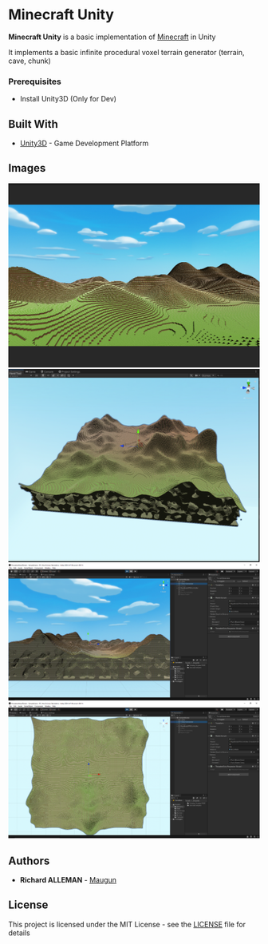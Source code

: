 # Minecraft Unity

**Minecraft Unity** is a basic implementation of [Minecraft](https://en.wikipedia.org/wiki/Minecraft) in Unity

It implements a basic infinite procedural voxel terrain generator (terrain, cave, chunk)

### Prerequisites

- Install Unity3D (Only for Dev)

## Built With

- [Unity3D](https://unity3d.com/) - Game Development Platform

## Images

![Play Mode View](Img/game_mode_view.PNG?raw=true "Play Mode View")
![View](Img/view.PNG?raw=true "View")
![Face View](Img/face_view.PNG?raw=true "Face View")
![Up View](Img/up_view.PNG?raw=true "Up View")

## Authors

- **Richard ALLEMAN** - [Maugun](https://github.com/Maugun)

## License

This project is licensed under the MIT License - see the [LICENSE](LICENSE) file for details
